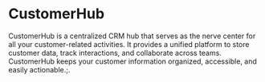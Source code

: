 # CustomerHub
CustomerHub is a centralized CRM hub that serves as the nerve center for all your customer-related activities. It provides a unified platform to store customer data, track interactions, and collaborate across teams. CustomerHub keeps your customer information organized, accessible, and easily actionable.;.
